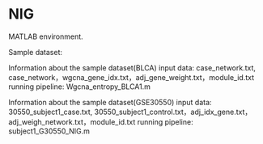 # NIG
MATLAB environment.

Sample dataset:

Information about the sample dataset(BLCA)
input data: case_network.txt, case_network，wgcna_gene_idx.txt，adj_gene_weight.txt，module_id.txt 
running pipeline: Wgcna_entropy_BLCA1.m

Information about the sample dataset(GSE30550)
input data: 30550_subject1_case.txt, 30550_subject1_control.txt，adj_idx_gene.txt，adj_weigh_network.txt，module_id.txt
running pipeline: subject1_G30550_NIG.m
